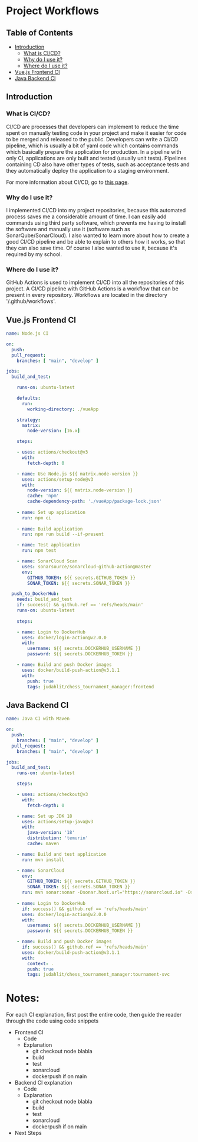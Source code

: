 <h1> Project Workflows </h1>

<h2> Table of Contents </h2>

- [Introduction](#introduction)
	- [What is CI/CD?](#what-is-cicd)
	- [Why do I use it?](#why-do-i-use-it)
	- [Where do I use it?](#where-do-i-use-it)
- [Vue.js Frontend CI](#vuejs-frontend-ci)
- [Java Backend CI](#java-backend-ci)

## Introduction

### What is CI/CD?

CI/CD are processes that developers can implement to reduce the time spent on manually testing code in your project and make it easier for code to be merged and released to the public. Developers can write a CI/CD pipeline, which is usually a bit of yaml code which contains commands which basically prepare the application for production. In a pipeline with only CI, applications are only built and tested (usually unit tests). Pipelines containing CD also have other types of tests, such as acceptance tests and they automatically deploy the application to a staging environment.

For more information about CI/CD, go to [this page](https://www.atlassian.com/continuous-delivery/principles/continuous-integration-vs-delivery-vs-deployment).

### Why do I use it?

I implemented CI/CD into my project repositories, because this automated process saves me a considerable amount of time. I can easily add commands using third party software, which prevents me having to install the software and manually use it (software such as SonarQube/SonarCloud). I also wanted to learn more about how to create a good CI/CD pipeline and be able to explain to others how it works, so that they can also save time. Of course I also wanted to use it, because it's required by my school.

### Where do I use it?

GitHub Actions is used to implement CI/CD into all the repositories of this project. A CI/CD pipeline with GitHub Actions is a workflow that can be present in every repository. Workflows are located in the directory '/.github/workflows'.

## Vue.js Frontend CI

```yml
name: Node.js CI

on:
  push:
  pull_request:
    branches: [ "main", "develop" ]

jobs:
  build_and_test:

    runs-on: ubuntu-latest

    defaults:
      run:
        working-directory: ./vueApp

    strategy:
      matrix:
        node-version: [16.x]

    steps:

    - uses: actions/checkout@v3
      with:
        fetch-depth: 0

    - name: Use Node.js ${{ matrix.node-version }}
      uses: actions/setup-node@v3
      with:
        node-version: ${{ matrix.node-version }}
        cache: 'npm'
        cache-dependency-path: './vueApp/package-lock.json'
        
    - name: Set up application
      run: npm ci
      
    - name: Build application
      run: npm run build --if-present

    - name: Test application
      run: npm test

    - name: SonarCloud Scan
      uses: sonarsource/sonarcloud-github-action@master
      env:
        GITHUB_TOKEN: ${{ secrets.GITHUB_TOKEN }}
        SONAR_TOKEN: ${{ secrets.SONAR_TOKEN }}

  push_to_DockerHub:
    needs: build_and_test
    if: success() && github.ref == 'refs/heads/main'
    runs-on: ubuntu-latest
    
    steps:

    - name: Login to DockerHub
      uses: docker/login-action@v2.0.0
      with:
        username: ${{ secrets.DOCKERHUB_USERNAME }}
        password: ${{ secrets.DOCKERHUB_TOKEN }}

    - name: Build and push Docker images
      uses: docker/build-push-action@v3.1.1
      with:
        push: true
        tags: judahlit/chess_tournament_manager:frontend
```

## Java Backend CI

```yml
name: Java CI with Maven

on:
  push:
    branches: [ "main", "develop" ]
  pull_request:
    branches: [ "main", "develop" ]

jobs:
  build_and_test:
    runs-on: ubuntu-latest

    steps:

    - uses: actions/checkout@v3
      with:
        fetch-depth: 0

    - name: Set up JDK 18
      uses: actions/setup-java@v3
      with:
        java-version: '18'
        distribution: 'temurin'
        cache: maven

    - name: Build and test application
      run: mvn install

    - name: SonarCloud
      env:
        GITHUB_TOKEN: ${{ secrets.GITHUB_TOKEN }}
        SONAR_TOKEN: ${{ secrets.SONAR_TOKEN }}
      run: mvn sonar:sonar -Dsonar.host.url="https://sonarcloud.io" -Dsonar.organization=chesstournamentmanager -Dsonar.projectKey=ChessTournamentManager_tournament-svc
  
    - name: Login to DockerHub
      if: success() && github.ref == 'refs/heads/main'
      uses: docker/login-action@v2.0.0
      with:
        username: ${{ secrets.DOCKERHUB_USERNAME }}
        password: ${{ secrets.DOCKERHUB_TOKEN }}

    - name: Build and push Docker images
      if: success() && github.ref == 'refs/heads/main'
      uses: docker/build-push-action@v3.1.1
      with:
        context: .
        push: true
        tags: judahlit/chess_tournament_manager:tournament-svc
```

<h1>Notes:</h1>

For each CI explanation, first post the entire code, then guide the reader through the code using code snippets

- Frontend CI
	- Code
	- Explanation
		- git checkout node blabla
		- build
		- test
		- sonarcloud
		- dockerpush if on main
- Backend CI explanation
	- Code
	- Explanation
		- git checkout node blabla
		- build
		- test
		- sonarcloud
		- dockerpush if on main
- Next Steps